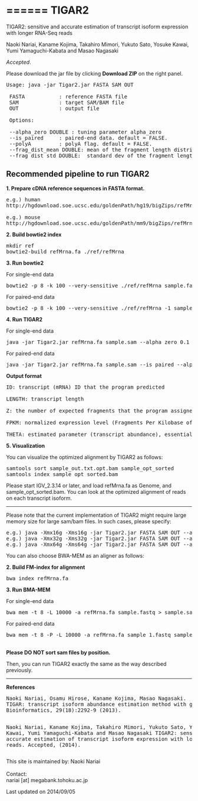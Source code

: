 ======
TIGAR2
======

TIGAR2: sensitive and accurate estimation of transcript isoform expression with longer RNA-Seq reads

Naoki Nariai, Kaname Kojima, Takahiro Mimori, Yukuto Sato, Yosuke Kawai, Yumi Yamaguchi-Kabata and Masao Nagasaki

*Accepted*.

Please download the jar file by clicking <b>Download ZIP</b> on the right panel.

<pre>
Usage: java -jar Tigar2.jar FASTA SAM OUT
 
 FASTA           : reference FASTA file
 SAM             : target SAM/BAM file
 OUT             : output file
 
 Options:
 
 --alpha_zero DOUBLE : tuning parameter alpha_zero
 --is_paired     : paired-end data. default = FALSE.
 --polyA         : polyA flag. default = FALSE.
 --frag_dist_mean DOUBLE: mean of the fragment length distribution. default = estimation from data
 --frag_dist_std DOUBLE:  standard dev of the fragment length distribution. default = estimation from data
</pre>

## Recommended pipeline to run TIGAR2

<b>1. Prepare cDNA reference sequences in FASTA format.</b>

<pre>
e.g.) human
http://hgdownload.soe.ucsc.edu/goldenPath/hg19/bigZips/refMrna.fa.gz

e.g.) mouse
http://hgdownload.soe.ucsc.edu/goldenPath/mm9/bigZips/refMrna.fa.gz
</pre>

<b>2. Build bowtie2 index</b>

<pre>
mkdir ref
bowtie2-build refMrna.fa ./ref/refMrna
</pre>

<b>3. Run bowtie2</b>

For single-end data
<pre>
bowtie2 -p 8 -k 100 --very-sensitive ./ref/refMrna sample.fastq > sample.sam
</pre>

For paired-end data
<pre>
bowtie2 -p 8 -k 100 --very-sensitive ./ref/refMrna -1 sample_1.fastq -2 sample_2.fastq > sample.sam
</pre>

<b>4. Run TIGAR2</b>

For single-end data
<pre>
java -jar Tigar2.jar refMrna.fa sample.sam --alpha_zero 0.1 sample_out.txt
</pre>

For paired-end data
<pre>
java -jar Tigar2.jar refMrna.fa sample.sam --is_paired --alpha_zero 0.1 sample_out.txt
</pre>

<b>Output format</b>

<pre>
ID: transcript (mRNA) ID that the program predicted

LENGTH: transcript length

Z: the number of expected fragments that the program assigned to the transcript

FPKM: normalized expression level (Fragments Per Kilobase of exon per Million mapped fragments)

THETA: estimated parameter (transcript abundance), essentially Z divided by total mapped reads.
</pre>

<b>5. Visualization</b>

You can visualize the optimized alignment by TIGAR2 as follows:

<pre>
samtools sort sample_out.txt.opt.bam sample_opt_sorted
samtools index sample_opt_sorted.bam
</pre>

Please start IGV_2.3.14 or later, and load refMrna.fa as Genome, and sample_opt_sorted.bam.
You can look at the optimized alignment of reads on each transcript isoform.

<hr>

Please note that the current implementation of TIGAR2 might require large memory size for large sam/bam files.
In such cases, please specify:
<pre>
e.g.) java -Xmx16g -Xms16g -jar Tigar2.jar FASTA SAM OUT --alpha_zero 0.1
e.g.) java -Xmx32g -Xms32g -jar Tigar2.jar FASTA SAM OUT --alpha_zero 0.1
e.g.) java -Xmx64g -Xms64g -jar Tigar2.jar FASTA SAM OUT --alpha_zero 0.1
</pre>



You can also choose BWA-MEM as an aligner as follows:

<b>2. Build FM-index for alignment</b>

<pre>
bwa index refMrna.fa
</pre>

<b>3. Run BMA-MEM</b>

For single-end data
<pre>
bwa mem -t 8 -L 10000 -a refMrna.fa sample.fastq > sample.sam
</pre>

For paired-end data
<pre>
bwa mem -t 8 -P -L 10000 -a refMrna.fa sample_1.fastq sample_2.fastq > sample.sam
</pre>

<br>
<b>Please DO NOT sort sam files by position.</b>
<br>

Then, you can run TIGAR2 exactly the same as the way described previously.

<hr>
<b>References</b>
<pre>
Naoki Nariai, Osamu Hirose, Kaname Kojima, Masao Nagasaki.
TIGAR: transcript isoform abundance estimation method with gapped alignment of RNA-Seq data by variational Bayesian inference.
Bioinformatics, 29(18):2292-9 (2013).

Naoki Nariai, Kaname Kojima, Takahiro Mimori, Yukuto Sato, Yosuke Kawai, Yumi Yamaguchi-Kabata and Masao Nagasaki
TIGAR2: sensitive and accurate estimation of transcript isoform expression with longer RNA-Seq reads.
Accepted, (2014).
</pre>

This site is maintained by:
Naoki Nariai<br>
<br>
Contact:<br>
nariai [at] megabank.tohoku.ac.jp

Last updated on 2014/09/05

